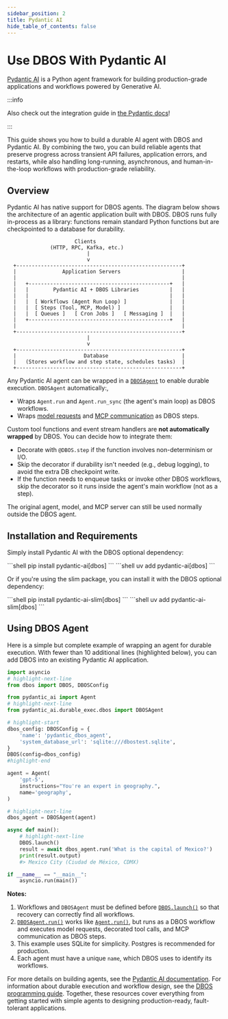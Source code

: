 ```yaml
---
sidebar_position: 2
title: Pydantic AI
hide_table_of_contents: false
---
```



#  Use DBOS With Pydantic AI

[Pydantic AI](https://ai.pydantic.dev/) is a Python agent framework for building production-grade applications and workflows powered by Generative AI.

:::info

Also check out the integration guide in [the Pydantic docs](https://ai.pydantic.dev/durable_execution/dbos)!

:::


This guide shows you how to build a durable AI agent with DBOS and Pydantic AI.
By combining the two, you can build reliable agents that preserve progress across transient API failures, application errors, and restarts, while also handling long-running, asynchronous, and human-in-the-loop workflows with production-grade reliability.

## Overview

Pydantic AI has native support for DBOS agents. The diagram below shows the architecture of an agentic application built with DBOS.
DBOS runs fully in-process as a library: functions remain standard Python functions but are checkpointed to a database for durability.

```text
                      Clients
              (HTTP, RPC, Kafka, etc.)
                          |
                          v
  +------------------------------------------------------+
  |               Application Servers                    |
  |                                                      |
  |   +----------------------------------------------+   |
  |   |        Pydantic AI + DBOS Libraries          |   |
  |   |                                              |   |
  |   |  [ Workflows (Agent Run Loop) ]              |   |
  |   |  [ Steps (Tool, MCP, Model) ]                |   |
  |   |  [ Queues ]   [ Cron Jobs ]   [ Messaging ]  |   |
  |   +----------------------------------------------+   |
  |                                                      |
  +------------------------------------------------------+
                          |
                          v
  +------------------------------------------------------+
  |                      Database                        |
  |   (Stores workflow and step state, schedules tasks)  |
  +------------------------------------------------------+
```

Any Pydantic AI agent can be wrapped in a [`DBOSAgent`](https://ai.pydantic.dev/api/durable_exec/#pydantic_ai.durable_exec.dbos.DBOSAgent) to enable durable execution. `DBOSAgent` automatically:,

* Wraps `Agent.run` and `Agent.run_sync` (the agent's main loop) as DBOS workflows.
* Wraps [model requests](https://ai.pydantic.dev/models/overview) and [MCP communication](https://ai.pydantic.dev/mcp/client) as DBOS steps.

Custom tool functions and event stream handlers are **not automatically wrapped** by DBOS.
You can decide how to integrate them:

* Decorate with `@DBOS.step` if the function involves non-determinism or I/O.
* Skip the decorator if durability isn't needed (e.g., debug logging), to avoid the extra DB checkpoint write.
* If the function needs to enqueue tasks or invoke other DBOS workflows, skip the decorator so it runs inside the agent's main workflow (not as a step).

The original agent, model, and MCP server can still be used normally outside the DBOS agent.

## Installation and Requirements

Simply install Pydantic AI with the DBOS optional dependency:

<Tabs groupId="python-package" className="small-tabs">
<TabItem value="pip" label="pip">
```shell
pip install pydantic-ai[dbos]
```
</TabItem>
<TabItem value="uv" label="uv">
```shell
uv add pydantic-ai[dbos]
```
</TabItem>
</Tabs>

Or if you're using the slim package, you can install it with the DBOS optional dependency:

<Tabs groupId="python-package" className="small-tabs">
<TabItem value="pip" label="pip">
```shell
pip install pydantic-ai-slim[dbos]
```
</TabItem>
<TabItem value="uv" label="uv">
```shell
uv add pydantic-ai-slim[dbos]
```
</TabItem>
</Tabs>

## Using DBOS Agent

Here is a simple but complete example of wrapping an agent for durable execution.
With fewer than 10 additional lines (highlighted below), you can add DBOS into an existing Pydantic AI application.

```python {title="dbos_agent.py"}
import asyncio
# highlight-next-line
from dbos import DBOS, DBOSConfig

from pydantic_ai import Agent
# highlight-next-line
from pydantic_ai.durable_exec.dbos import DBOSAgent

# highlight-start
dbos_config: DBOSConfig = {
    'name': 'pydantic_dbos_agent',
    'system_database_url': 'sqlite:///dbostest.sqlite',
}
DBOS(config=dbos_config)
#highlight-end

agent = Agent(
    'gpt-5',
    instructions="You're an expert in geography.",
    name='geography',
)

# highlight-next-line
dbos_agent = DBOSAgent(agent)

async def main():
    # highlight-next-line
    DBOS.launch()
    result = await dbos_agent.run('What is the capital of Mexico?')
    print(result.output)
    #> Mexico City (Ciudad de México, CDMX)

if __name__ == "__main__":
    asyncio.run(main())
```

**Notes:**

1. Workflows and `DBOSAgent` must be defined before [`DBOS.launch()`](../python/reference/dbos-class.md#launch) so that recovery can correctly find all workflows.
2. [`DBOSAgent.run()`](https://ai.pydantic.dev/api/durable_exec/#pydantic_ai.durable_exec.dbos.DBOSAgent.run) works like [`Agent.run()`](https://ai.pydantic.dev/api/agent/#pydantic_ai.agent.AbstractAgent.run), but runs as a DBOS workflow and executes model requests, decorated tool calls, and MCP communication as DBOS steps.
3. This example uses SQLite for simplicity. Postgres is recommended for production.
4. Each agent must have a unique `name`, which DBOS uses to identify its workflows.


For more details on building agents, see the [Pydantic AI documentation](https://ai.pydantic.dev/durable_execution/dbos). For information about durable execution and workflow design, see the [DBOS programming guide](../python/programming-guide). Together, these resources cover everything from getting started with simple agents to designing production-ready, fault-tolerant applications.
